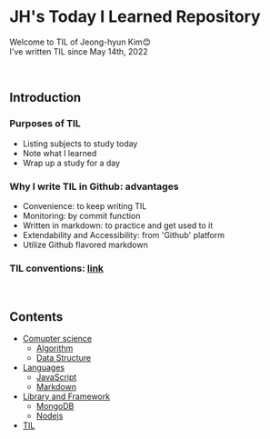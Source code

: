 # **JH's Today I Learned Repository**
Welcome to TIL of Jeong-hyun Kim😊 <br>
I've written TIL since May 14th, 2022

<br>

## **Introduction**

### Purposes of TIL
- Listing subjects to study today
- Note what I learned
- Wrap up a study for a day

### Why I write TIL in Github: advantages
- Convenience: to keep writing TIL 
- Monitoring: by commit function
- Written in markdown: to practice and get used to it
- Extendability and Accessibility: from 'Github' platform
- Utilize Github flavored markdown

### TIL conventions: [link](./conventions.md)

<br>

## **Contents**
- [Comupter science](/Computer%20science/)
  * [Algorithm](./Computer%20science/Algorithm/)
  * [Data Structure](./Computer%20science/Data%20structure/)
- [Languages](./Languages/)
  * [JavaScript](./Languages/JavaScript/)
  * [Markdown](./Languages/Markdown/)
- [Library and Framework](./Library%20and%20Framework/)
  * [MongoDB](./Library%20and%20Framework/MongoDB/)
  * [Nodejs](./Library%20and%20Framework/Nodejs/)
- [TIL](./TIL/)